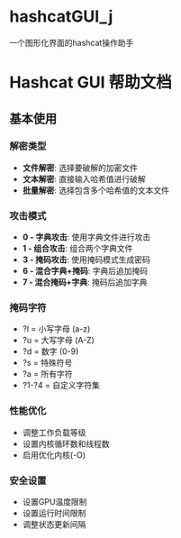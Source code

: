 # hashcatGUI_j
一个图形化界面的hashcat操作助手

# Hashcat GUI 帮助文档

## 基本使用

### 解密类型
- **文件解密**: 选择要破解的加密文件
- **文本解密**: 直接输入哈希值进行破解
- **批量解密**: 选择包含多个哈希值的文本文件

### 攻击模式
- **0 - 字典攻击**: 使用字典文件进行攻击
- **1 - 组合攻击**: 组合两个字典文件
- **3 - 掩码攻击**: 使用掩码模式生成密码
- **6 - 混合字典+掩码**: 字典后追加掩码
- **7 - 混合掩码+字典**: 掩码后追加字典

### 掩码字符
- ?l = 小写字母 (a-z)
- ?u = 大写字母 (A-Z)
- ?d = 数字 (0-9)
- ?s = 特殊符号
- ?a = 所有字符
- ?1-?4 = 自定义字符集

### 性能优化
- 调整工作负载等级
- 设置内核循环数和线程数
- 启用优化内核(-O)

### 安全设置
- 设置GPU温度限制
- 设置运行时间限制
- 调整状态更新间隔
